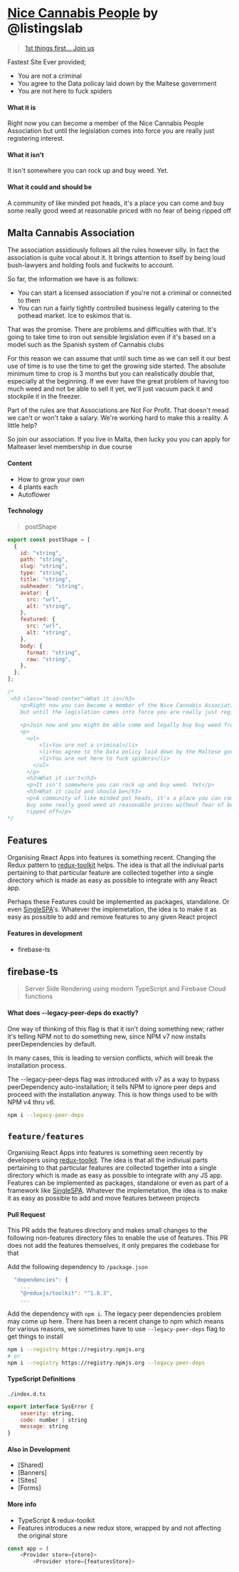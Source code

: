 # [Nice Cannabis People](https://ncpapp.eu/) by @listingslab

> [1st things first... Join us](https://ncpapp.eu/join)

Fastest Site Ever  provided;

- You are not a criminal
- You agree to the Data policay laid down by the Maltese government
- You are not here to fuck spiders

#### What it is

Right now you can become a member of the Nice Cannabis People Association but until the legislation comes into force you are really just registering interest. 

#### What it isn't

It isn't somewhere you can rock up and buy weed. Yet.

#### What it could and should be

A community of like minded pot heads, it's a place you can come and buy some really good weed at reasonable priced with no fear of being ripped off

## Malta Cannabis Association

The association assidiously follows all the rules however silly. In fact the association is quite vocal about it. It brings attention to itself by being loud bush-lawyers and holding fools and fuckwits to account.

So far, the information we have is as follows:

- You can start a licensed association if you're not a criminal or connected to them
- You can run a fairly tightly controlled business legally catering to the pothead market. Ice to eskimos that is.

That was the promise. There are problems and difficulties with that. It's going to take time to iron out sensible legislation even if it's based on a model such as the Spanish system of Cannabis clubs

For this reason we can assume that until such time as we can sell it our best use of time is to use the time to get the growing side started. The absolute minimum time to crop is 3 months but you can realistically double that, especially at the beginning. If we ever have the great problem of having too much weed and not be able to sell it yet, we'll just vacuum pack it and stockpile it in the freezer.

Part of the rules are that Associations are Not For Profit. That doesn't mead we can't or won't take a salary. We're working hard to make this a reality. A little help?

So join our association. If you live in Malta, then lucky you you can apply for Malteaser level membership in due course

#### Content

- How to grow your own
- 4 plants each
- Autoflower

#### Technology

> postShape

```javascript
export const postShape = [
  {
    id: "string",
    path: "string",
    slug: "string",
    type: "string",
    title: "string",
    subheader: "string",
    avatar: {
      src: "url",
      alt: "string",
    },
    featured: {
      src: "url",
      alt: "string",
    },
    body: {
      format: "string",
      raw: "string",
    },
  },
];
```

```javascript
/*
`<h3 class="head-center">What it is</h3>
    <p>Right now you can become a member of the Nice Cannabis Association 
    but until the legislation comes into force you are really just registering interest</p>
     
    <p>Join now and you might be able come and legally buy buy weed from us if ... </p>
    <p>
      <ul>
          <li>You are not a criminal</li>
          <li>You agree to the Data policy laid down by the Maltese government</li>
          <li>You are not here to fuck spiders</li>
        </ul>
      </p>
      <h3>What it isn't</h3>
      <p>It isn't somewhere you can rock up and buy weed. Yet</p>
      <h3>What it could and should be</h3>
      <p>A community of like minded pot heads, it's a place you can come and 
      buy some really good weed at reasonable prices without fear of being 
      ripped off</p>`
*/
```

## Features 

Organising React Apps into features is something recent. Changing the Redux pattern to [redux-toolkit](https://redux-toolkit.js.org/) helps. The idea is that all the indiviual parts pertaining to that particular feature are collected together into a single directory which is made as easy as possible to integrate with any React app. 

Perhaps these Features could be implemented as packages, standalone. Or even [SingleSPA](https://single-spa.js.org/)'s. Whatever the implemetation, the idea is to make it as easy as possible to add and remove features to any given React project

#### Features in development

- firebase-ts

## firebase-ts

> Server Side Rendering using modern TypeScript and Firebase Cloud functions

#### What does --legacy-peer-deps do exactly? 

One way of thinking of this flag is that it isn't doing something new; rather it's telling NPM not to do something new, since NPM v7 now installs peerDependencies by default.

In many cases, this is leading to version conflicts, which will break the installation process.

The --legacy-peer-deps flag was introduced with v7 as a way to bypass peerDependency auto-installation; it tells NPM to ignore peer deps and proceed with the installation anyway. This is how things used to be with NPM v4 thru v6.

```bash
npm i --legacy-peer-deps
```

## `feature/features`

Organising React Apps into features is something seen recently by developers using [redux-toolkit](https://redux-toolkit.js.org/). The idea is that all the indiviual parts pertaining to that particular features are collected together into a single directory which is made as easy as possible to integrate with any JS app. Features can be implemented as packages, standalone or even as part of a framework like  [SingleSPA](https://single-spa.js.org/). Whatever the implemetation, the idea is to make it as easy as possible to add and move features between projects

#### Pull Request 

This PR adds the features directory and makes small changes to the following non-features directory files to enable the use of features. This PR does not add the features themselves, it only prepares the codebase for that

Add the following dependency to `/package.json` 

```javascript
  "dependencies": {
    ...
    "@reduxjs/toolkit": "^1.8.3",
    ...
```
Add the dependency with `npm i`. The legacy peer dependencies problem may come up here. There has been a recent change to npm which means for various reasons, we sometimes have to use `--legacy-peer-deps` flag to get things to install

```bash
npm i --registry https://registry.npmjs.org
# or 
npm i --registry https://registry.npmjs.org --legacy-peer-deps
```

#### TypeScript Definitions

`./index.d.ts`

```javascript
export interface SysError {
    severity: string,
    code: number | string
    message: string
}
```

#### Also in Development

- [Shared]
- [Banners]
- [Sites]
- [Forms]

#### More info

- TypeScript & redux-toolkit
- Features introduces a new redux store, wrapped by and not affecting the original store

```javascript
const app = (
    <Provider store={store}>
        <Provider store={featuresStore}>
```